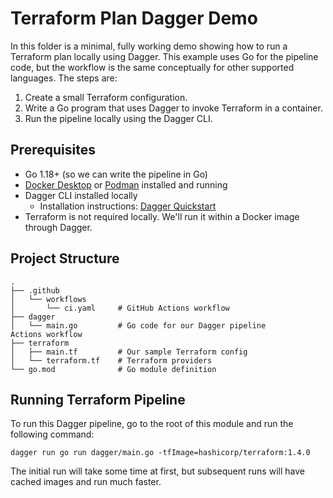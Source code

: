 # Terraform Plan Dagger Demo

In this folder is a minimal, fully working demo showing how to run a Terraform plan locally using Dagger. This example uses Go for the pipeline code, but the workflow is the same conceptually for other supported languages. The steps are:

1. Create a small Terraform configuration.
2. Write a Go program that uses Dagger to invoke Terraform in a container.
3. Run the pipeline locally using the Dagger CLI.

## Prerequisites
* Go 1.18+ (so we can write the pipeline in Go)
* [Docker Desktop](https://www.docker.com/) or [Podman](https://podman.io/) installed and running
* Dagger CLI installed locally
    * Installation instructions: [Dagger Quickstart](https://docs.dagger.io/quickstart/)
* Terraform is not required locally. We'll run it within a Docker image through Dagger.

## Project Structure
```
.
├── .github
│   └── workflows
│       └── ci.yaml     # GitHub Actions workflow
├── dagger
│   └── main.go         # Go code for our Dagger pipeline
Actions workflow
├── terraform
│   ├── main.tf         # Our sample Terraform config
│   └── terraform.tf    # Terraform providers
└── go.mod              # Go module definition
```

## Running Terraform Pipeline
To run this Dagger pipeline, go to the root of this module and run the following command:
```
dagger run go run dagger/main.go -tfImage=hashicorp/terraform:1.4.0
```

The initial run will take some time at first, but subsequent runs will have cached images and run much faster.

